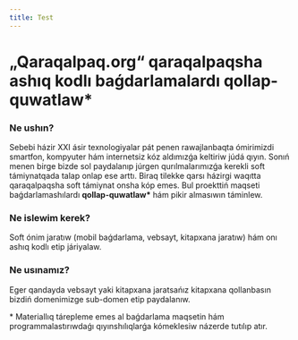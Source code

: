 ```yaml
---
title: Test
---
```


# „Qaraqalpaq.org“ qaraqalpaqsha ashıq kodlı baǵdarlamalardı qollap-quwatlaw\*

### Ne ushın?

Sebebi házir XXI ásir texnologiyalar pát penen rawajlanbaqta ómirimizdi smartfon, kompyuter hám internetsiz kóz aldımızǵa keltiriw júdá qıyın. Sonıń menen birge bizde sol paydalanıp júrgen qurılmalarımızǵa kerekli soft támiynatqada talap onlap ese arttı.
Biraq tilekke qarsı házirgi waqıtta qaraqalpaqsha soft támiynat onsha kóp emes. Bul proekttiń maqseti baǵdarlamashılardı **qollap-quwatlaw\*** hám pikir almasıwın táminlew.

### Ne islewim kerek?

Soft ónim jaratıw (mobil baǵdarlama, vebsayt, kitapxana jaratıw) hám onı ashıq kodlı etip járiyalaw.

### Ne usınamız?

Eger qandayda vebsayt yaki kitapxana jaratsańız kitapxana qollanbasın bizdiń domenimizge sub-domen etip paydalanıw.

\* Materiallıq tárepleme emes al baǵdarlama maqsetin hám programmalastırıwdaǵı qıyınshılıqlarǵa kómeklesiw názerde tutılıp atır.